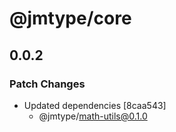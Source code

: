 # @jmtype/core

## 0.0.2

### Patch Changes

- Updated dependencies [8caa543]
  - @jmtype/math-utils@0.1.0
